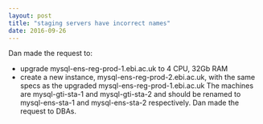 ```yaml
---
layout: post
title: "staging servers have incorrect names"
date: 2016-09-26
---
```


Dan made the request to:
- upgrade mysql-ens-reg-prod-1.ebi.ac.uk to 4 CPU, 32Gb RAM
- create a new instance, mysql-ens-reg-prod-2.ebi.ac.uk, with the same specs as the upgraded mysql-ens-reg-prod-1.ebi.ac.uk
The machines are mysql-gti-sta-1 and mysql-gti-sta-2 and should be renamed to mysql-ens-sta-1 and mysql-ens-sta-2 respectively.
Dan made the request to DBAs.

